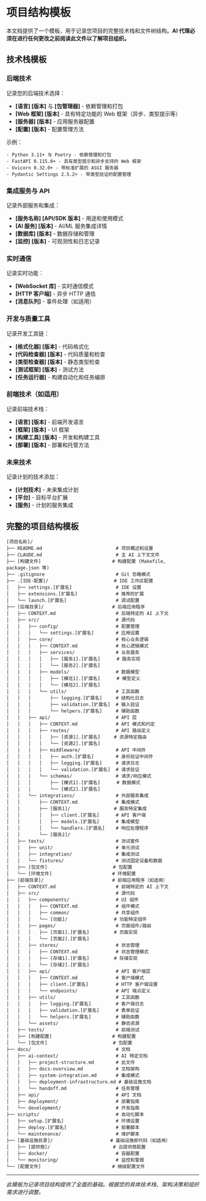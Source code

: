 # 项目结构模板

本文档提供了一个模板，用于记录您项目的完整技术栈和文件树结构。**AI 代理必须在进行任何更改之前阅读此文件以了解项目组织。**

## 技术栈模板

### 后端技术
记录您的后端技术选择：
- **[语言] [版本]** 与 **[包管理器]** - 依赖管理和打包
- **[Web 框架] [版本]** - 具有特定功能的 Web 框架（异步、类型提示等）
- **[服务器] [版本]** - 应用服务器配置
- **[配置] [版本]** - 配置管理方法

示例：
```
- Python 3.11+ 与 Poetry - 依赖管理和打包
- FastAPI 0.115.0+ - 具有类型提示和异步支持的 Web 框架
- Uvicorn 0.32.0+ - 带标准扩展的 ASGI 服务器
- Pydantic Settings 2.5.2+ - 带类型验证的配置管理
```

### 集成服务与 API
记录外部服务和集成：
- **[服务名称] [API/SDK 版本]** - 用途和使用模式
- **[AI 服务] [版本]** - AI/ML 服务集成详情
- **[数据库] [版本]** - 数据存储和管理
- **[监控] [版本]** - 可观测性和日志记录

### 实时通信
记录实时功能：
- **[WebSocket 库]** - 实时通信模式
- **[HTTP 客户端]** - 异步 HTTP 通信
- **[消息队列]** - 事件处理（如适用）

### 开发与质量工具
记录开发工具链：
- **[格式化器] [版本]** - 代码格式化
- **[代码检查器] [版本]** - 代码质量和检查
- **[类型检查器] [版本]** - 静态类型检查
- **[测试框架] [版本]** - 测试方法
- **[任务运行器]** - 构建自动化和任务编排

### 前端技术（如适用）
记录前端技术栈：
- **[语言] [版本]** - 前端开发语言
- **[框架] [版本]** - UI 框架
- **[构建工具] [版本]** - 开发和构建工具
- **[部署] [版本]** - 部署和托管方法

### 未来技术
记录计划的技术添加：
- **[计划技术]** - 未来集成计划
- **[平台]** - 目标平台扩展
- **[服务]** - 计划的服务集成

## 完整的项目结构模板

```
[项目名称]/
├── README.md                           # 项目概述和设置
├── CLAUDE.md                           # 主 AI 上下文文件
├── [构建文件]                          # 构建配置 (Makefile, package.json 等)
├── .gitignore                          # Git 忽略模式
├── .[IDE-配置]/                        # IDE 工作区配置
│   ├── settings.[扩展名]                # IDE 设置
│   ├── extensions.[扩展名]              # 推荐的扩展
│   └── launch.[扩展名]                  # 调试配置
├── [后端目录]/                         # 后端应用程序
│   ├── CONTEXT.md                      # 后端特定的 AI 上下文
│   ├── src/                            # 源代码
│   │   ├── config/                     # 配置管理
│   │   │   └── settings.[扩展名]        # 应用设置
│   │   ├── core/                       # 核心业务逻辑
│   │   │   ├── CONTEXT.md              # 核心逻辑模式
│   │   │   ├── services/               # 业务服务
│   │   │   │   ├── [服务1].[扩展名]      # 服务实现
│   │   │   │   └── [服务2].[扩展名]
│   │   │   ├── models/                 # 数据模型
│   │   │   │   ├── [模坘1].[扩展名]      # 模型定义
│   │   │   │   └── [模坘2].[扩展名]
│   │   │   └── utils/                  # 工具函数
│   │   │       ├── logging.[扩展名]     # 结构化日志
│   │   │       ├── validation.[扩展名]  # 输入验证
│   │   │       └── helpers.[扩展名]     # 辅助函数
│   │   ├── api/                        # API 层
│   │   │   ├── CONTEXT.md              # API 模式和约定
│   │   │   ├── routes/                 # API 路由定义
│   │   │   │   ├── [资源1].[扩展名]     # 资源特定路由
│   │   │   │   └── [资源2].[扩展名]
│   │   │   ├── middleware/             # API 中间件
│   │   │   │   ├── auth.[扩展名]        # 身份验证中间件
│   │   │   │   ├── logging.[扩展名]     # 请求日志
│   │   │   │   └── validation.[扩展名]  # 请求验证
│   │   │   └── schemas/                # 请求/响应模式
│   │   │       ├── [模式1].[扩展名]      # 数据模式
│   │   │       └── [模式2].[扩展名]
│   │   └── integrations/               # 外部服务集成
│   │       ├── CONTEXT.md              # 集成模式
│   │       ├── [服务1]/                # 服务特定集成
│   │       │   ├── client.[扩展名]      # API 客户端
│   │       │   ├── models.[扩展名]      # 集成模型
│   │       │   └── handlers.[扩展名]    # 响应处理程序
│   │       └── [服务2]/
│   ├── tests/                          # 测试套件
│   │   ├── unit/                       # 单元测试
│   │   ├── integration/                # 集成测试
│   │   └── fixtures/                   # 测试固定设备和数据
│   ├── [包文件]                        # 包配置
│   └── [环境文件]                      # 环境配置
├── [前端目录]/                         # 前端应用程序（如适用）
│   ├── CONTEXT.md                      # 前端特定的 AI 上下文
│   ├── src/                            # 源代码
│   │   ├── components/                 # UI 组件
│   │   │   ├── CONTEXT.md              # 组件模式
│   │   │   ├── common/                 # 共享组件
│   │   │   └── [功能]/                 # 功能特定组件
│   │   ├── pages/                      # 页面组件/路由
│   │   │   ├── [页面1].[扩展名]         # 页面实现
│   │   │   └── [页面2].[扩展名]
│   │   ├── stores/                     # 状态管理
│   │   │   ├── CONTEXT.md              # 状态管理模式
│   │   │   ├── [存储1].[扩展名]         # 存储实现
│   │   │   └── [存储2].[扩展名]
│   │   ├── api/                        # API 客户端层
│   │   │   ├── CONTEXT.md              # 客户端模式
│   │   │   ├── client.[扩展名]          # HTTP 客户端设置
│   │   │   └── endpoints/              # API 端点定义
│   │   ├── utils/                      # 工具函数
│   │   │   ├── logging.[扩展名]         # 客户端日志
│   │   │   ├── validation.[扩展名]      # 表单验证
│   │   │   └── helpers.[扩展名]         # 辅助函数
│   │   └── assets/                     # 静态资源
│   ├── tests/                          # 前端测试
│   ├── [构建配置]                      # 构建配置
│   └── [包文件]                        # 包配置
├── docs/                               # 文档
│   ├── ai-context/                     # AI 特定文档
│   │   ├── project-structure.md        # 此文件
│   │   ├── docs-overview.md            # 文档架构
│   │   ├── system-integration.md       # 集成模式
│   │   ├── deployment-infrastructure.md # 基础设施文档
│   │   └── handoff.md                  # 任务管理
│   ├── api/                            # API 文档
│   ├── deployment/                     # 部署指南
│   └── development/                    # 开发指南
├── scripts/                            # 自动化脚本
│   ├── setup.[扩展名]                   # 环境设置
│   ├── deploy.[扩展名]                  # 部署脚本
│   └── maintenance/                    # 维护脚本
├── [基础设施目录]/                     # 基础设施即代码（如适用）
│   ├── [提供商]/                       # 云提供商配置
│   ├── docker/                         # 容器配置
│   └── monitoring/                     # 监控和警报
└── [配置文件]                          # 根级配置文件
```


---

*此模板为记录项目结构提供了全面的基础。根据您的具体技术栈、架构决策和组织需求进行调整。*